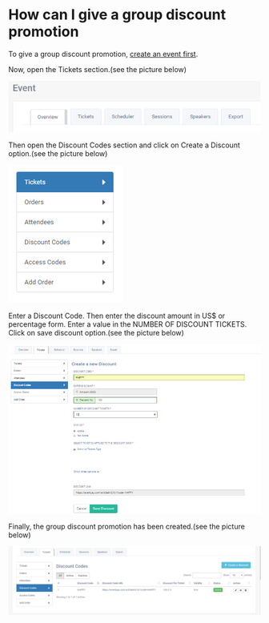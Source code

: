 # How can I give a group discount promotion

To give a group discount promotion, [create an event first](/event-setup/create-event.md). 

Now, open the Tickets section.(see the picture below)

![Tickets Section](/event-setup/images/ticket-section.png)

Then open the Discount Codes section and click on Create a Discount option.(see the picture below)

![Discount Codes Section](/event-setup/images/discount-section.png)

Enter a Discount Code. Then enter the discount amount in US$ or percentage form. Enter a value in the NUMBER OF DISCOUNT TICKETS. Click on save discount option.(see the picture below)

![Add discount promotion details](/event-setup/images/discount-details.png)

Finally, the group discount promotion has been created.(see the picture below)

![Group discount coupon created](/event-setup/images/discount-created.png)





